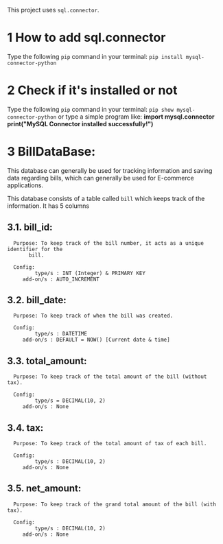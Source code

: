 This project uses `sql.connector`.

# 1 How to add sql.connector

Type the following `pip` command in your terminal:
	```pip install mysql-connector-python```

# 2 Check if it's installed or not

Type the following `pip` command in your terminal:
	```pip show mysql-connector-python```
or type a simple program like:
**import mysql.connector
print("MySQL Connector installed successfully!")**

# 3 BillDataBase:

This database can generally be used for tracking information and saving data regarding bills,
which can generally be used for E-commerce applications.

This database consists of a table called `bill` which keeps track of the information.
It has 5 columns

## 3.1. bill_id:
      Purpose: To keep track of the bill number, it acts as a unique identifier for the
	       bill.

      Config:
             type/s : INT (Integer) & PRIMARY KEY
	     add-on/s : AUTO_INCREMENT

## 3.2. bill_date:
      Purpose: To keep track of when the bill was created.

      Config:
             type/s : DATETIME
	     add-on/s : DEFAULT = NOW() [Current date & time]

## 3.3. total_amount:
      Purpose: To keep track of the total amount of the bill (without tax).

      Config:
             type/s = DECIMAL(10, 2)
	     add-on/s : None

## 3.4. tax:
      Purpose: To keep track of the total amount of tax of each bill.

      Config:
             type/s : DECIMAL(10, 2)
	     add-on/s : None

## 3.5. net_amount:
      Purpose: To keep track of the grand total amount of the bill (with tax).

      Config:
             type/s : DECIMAL(10, 2)
	     add-on/s : None
